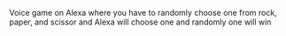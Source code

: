 Voice game on Alexa where you have to randomly choose one from rock, paper, and scissor and Alexa will choose one and randomly one will win
